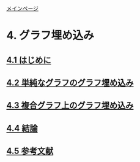 [メインページ](../../index.markdown)

# 4. グラフ埋め込み
## [4.1 はじめに](./subsection_01.md)
## [4.2 単純なグラフのグラフ埋め込み](./subsection_02.md)
## [4.3 複合グラフ上のグラフ埋め込み](./subsection_03.md)
## [4.4 結論](./subsection_04.md)
## [4.5 参考文献](./subsection_05.md)

